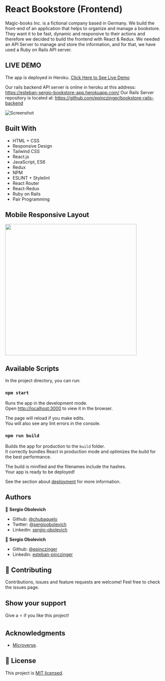 # React Bookstore (Frontend)

Magic-books Inc. is a fictional company based in Germany. We build the front-end of an application that helps to organize and manage a bookstore. They want it to be fast, dynamic and responsive to their actions and therefore we decided to build the frontend with React & Redux. We needed an API Server to manage and store the information, and for that, we have used a Ruby on Rails API server.


## LIVE DEMO

The app is deployed in Heroku.
[Click Here to See Live Demo](https://bookstore-esteban-sergio.herokuapp.com/)

Our rails backend API server is online in heroku at this address:
https://esteban-sergio-bookstore-app.herokuapp.com/
Our Rails Server repository is located at: https://github.com/epinczinger/bookstore-rails-backend

![Screenshot](https://i.imgur.com/tU0SCMo.gif)

## Built With

- HTML + CSS
- Responsive Design
- Tailwind CSS
- React.js
- JavaScript, ES6
- Redux
- NPM
- ESLINT + Stylelint
- React Router
- React-Redux
- Ruby on Rails
- Pair Programming

## Mobile Responsive Layout

<img src="https://i.imgur.com/AbRq6AS.gif" width="420px" />


## Available Scripts

In the project directory, you can run:

### `npm start`

Runs the app in the development mode.\
Open [http://localhost:3000](http://localhost:3000) to view it in the browser.

The page will reload if you make edits.\
You will also see any lint errors in the console.



### `npm run build`

Builds the app for production to the `build` folder.\
It correctly bundles React in production mode and optimizes the build for the best performance.

The build is minified and the filenames include the hashes.\
Your app is ready to be deployed!

See the section about [deployment](https://facebook.github.io/create-react-app/docs/deployment) for more information.

## Authors

👤 **Sergio Obolevich**

- Github: [@chubaquelo](https://github.com/chubaquelo)
- Twitter: [@sergioobolevich](https://twitter.com/SergioObolevich)
- Linkedin: [sergio-obolevich](https://www.linkedin.com/in/sergio-obolevich/)

👤 **Sergio Obolevich**

- Github: [@epinczinger](https://github.com/epinczinger)
- Linkedin: [esteban-pinczinger](https://www.linkedin.com/in/esteban-pinczinger/)


## 🤝 Contributing

Contributions, issues and feature requests are welcome!
Feel free to check the issues page.

## Show your support

Give a ⭐️ if you like this project!

## Acknowledgments

- [Microverse](https://www.microverse.org/).

## 📝 License

This project is [MIT licensed]().
